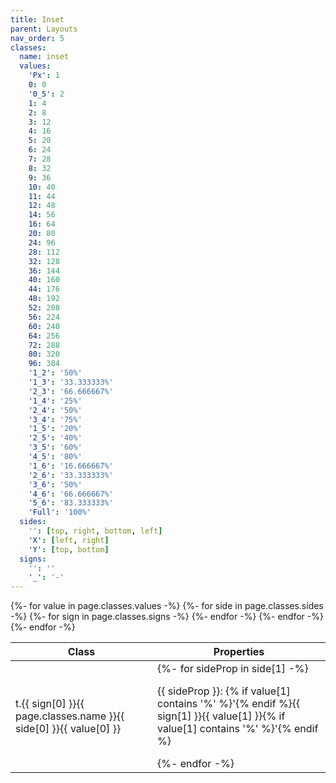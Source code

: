```yaml
---
title: Inset
parent: Layouts
nav_order: 5
classes:
  name: inset
  values:
    'Px': 1
    0: 0
    '0_5': 2
    1: 4
    2: 8
    3: 12
    4: 16
    5: 20
    6: 24
    7: 28
    8: 32
    9: 36
    10: 40
    11: 44
    12: 48
    14: 56
    16: 64
    20: 80
    24: 96
    28: 112
    32: 128
    36: 144
    40: 160
    44: 176
    48: 192
    52: 208
    56: 224
    60: 240
    64: 256
    72: 288
    80: 320
    96: 384
    '1_2': '50%'
    '1_3': '33.333333%'
    '2_3': '66.666667%'
    '1_4': '25%'
    '2_4': '50%'
    '3_4': '75%'
    '1_5': '20%'
    '2_5': '40%'
    '3_5': '60%'
    '4_5': '80%'
    '1_6': '16.666667%'
    '2_6': '33.333333%'
    '3_6': '50%'
    '4_6': '66.666667%'
    '5_6': '83.333333%'
    'Full': '100%'
  sides:
    '': [top, right, bottom, left]
    'X': [left, right]
    'Y': [top, bottom]
  signs:
    '': ''
    '_': '-'
---
```


<table>
  <thead>
    <tr>
      <th>Class</th>
      <th>Properties</th>
    </tr>
  </thead>
  <tbody>
    {%- for value in page.classes.values -%}
      {%- for side in page.classes.sides -%}
        {%- for sign in page.classes.signs -%}
          <tr>
            <td>t.{{ sign[0] }}{{ page.classes.name }}{{ side[0] }}{{ value[0] }}</td>
            <td>
            {%- for sideProp in side[1] -%}
              <p>{{ sideProp }}: {% if value[1] contains '%' %}'{% endif %}{{ sign[1] }}{{ value[1] }}{% if value[1] contains '%' %}'{% endif %}</p>
            {%- endfor -%}
            </td>
          </tr>
        {%- endfor -%}
      {%- endfor -%}
    {%- endfor -%}
  </tbody>
</table>
